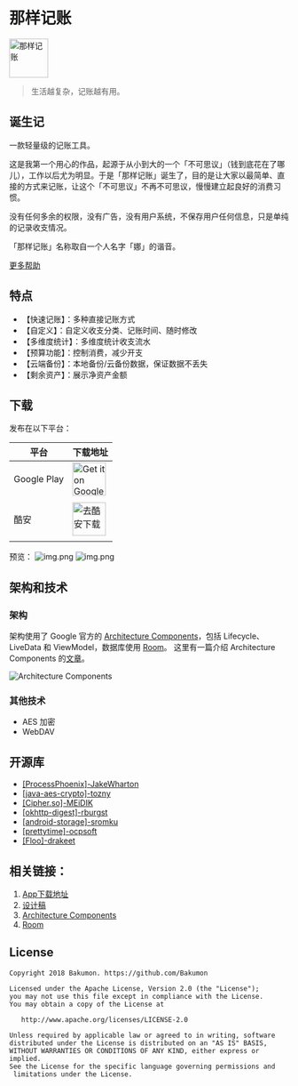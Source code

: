 # 那样记账

<img alt='那样记账' src='https://i.loli.net/2018/06/27/5b33a4e2e7cb0.png' height="70"/>

>生活越复杂，记账越有用。

## 诞生记

   一款轻量级的记账工具。
   
   这是我第一个用心的作品，起源于从小到大的一个「不可思议」（钱到底花在了哪儿），工作以后尤为明显。于是「那样记账」诞生了，目的是让大家以最简单、直接的方式来记账，让这个「不可思议」不再不可思议，慢慢建立起良好的消费习惯。
   
   没有任何多余的权限，没有广告，没有用户系统，不保存用户任何信息，只是单纯的记录收支情况。
   
   「那样记账」名称取自一个人名字「娜」的谐音。
   
   [更多帮助](https://github.com/Bakumon/MoneyKeeper/blob/master/Help.md)

## 特点

- 【快速记账】：多种直接记账方式
- 【自定义】：自定义收支分类、记账时间、随时修改
- 【多维度统计】：多维度统计收支流水
- 【预算功能】：控制消费，减少开支
- 【云端备份】：本地备份/云备份数据，保证数据不丢失
- 【剩余资产】：展示净资产金额

## 下载

发布在以下平台：

| 平台 | 下载地址 |
| ---- | ---- |
| Google Play | <a href='https://play.google.com/store/apps/details?id=me.bakumon.moneykeeper&pcampaignid=MKT-Other-global-all-co-prtnr-py-PartBadge-Mar2515-1'><img alt='Get it on Google Play' src='https://i.loli.net/2018/06/27/5b32eac49f930.png' height="60"/>
</a> |
| 酷安 | <a href='https://www.coolapk.com/apk/me.bakumon.moneykeeper'><img alt='去酷安下载' src='https://ws4.sinaimg.cn/large/006tNc79ly1fsphx16ybdj30go06st8q.jpg' height="60"/>
</a> |

预览：
![img.png](https://ws3.sinaimg.cn/large/006tNc79ly1fsp159i5gxj31kw0sgwl3.jpg)
![img.png](https://ws2.sinaimg.cn/large/006tNc79ly1ft2ct8vnk7j31kw0sgtum.jpg)

## 架构和技术

### 架构

架构使用了 Google 官方的 [Architecture Components](https://developer.android.com/topic/libraries/architecture/)，包括 Lifecycle、LiveData 和 ViewModel，数据库使用 [Room](https://developer.android.com/topic/libraries/architecture/room)。
这里有一篇介绍 Architecture Components 的[文章](https://medium.com/google-developers/viewmodels-and-livedata-patterns-antipatterns-21efaef74a54)。


![Architecture Components](https://ws1.sinaimg.cn/large/006tKfTcly1fs7957cwd7j31di0gumxz.jpg)

### 其他技术

- AES 加密
- WebDAV

## 开源库

- [[ProcessPhoenix]-JakeWharton](https://github.com/JakeWharton/ProcessPhoenix)
- [[java-aes-crypto]-tozny](https://github.com/tozny/java-aes-crypto)
- [[Cipher.so]-MEiDIK](https://github.com/MEiDIK/Cipher.so)
- [[okhttp-digest]-rburgst](https://github.com/rburgst/okhttp-digest)
- [[android-storage]-sromku](https://github.com/sromku/android-storage)
- [[prettytime]-ocpsoft](https://github.com/ocpsoft/prettytime)
- [[Floo]-drakeet](https://github.com/drakeet/Floo)

## 相关链接：

1. [App下载地址](https://www.coolapk.com/apk/188475)
2. [设计稿](https://www.zcool.com.cn/work/ZMjExOTI4OTY=.html)
3. [Architecture Components](https://developer.android.com/topic/libraries/architecture/)
4. [Room](https://developer.android.com/topic/libraries/architecture/room)

## License

```
Copyright 2018 Bakumon. https://github.com/Bakumon

Licensed under the Apache License, Version 2.0 (the "License");
you may not use this file except in compliance with the License.
You may obtain a copy of the License at

   http://www.apache.org/licenses/LICENSE-2.0

Unless required by applicable law or agreed to in writing, software
distributed under the License is distributed on an "AS IS" BASIS,
WITHOUT WARRANTIES OR CONDITIONS OF ANY KIND, either express or implied.
See the License for the specific language governing permissions and
 limitations under the License.
 ```
